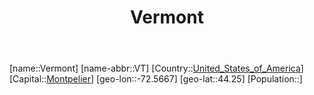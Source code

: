 ﻿---
title: "Vermont"
location: [44.25,-72.5667]
type: State
tags:
- geo/State


SpocWebEntityId: 36071
isDeleted: false
confidential: public

---
[name::Vermont]
[name-abbr::VT]
[Country::[United_States_of_America](North-America/United_States_of_America.md)]
[Capital::[Montpelier](North-America/United_States_of_America/Vermont/Montpelier.md)]
[geo-lon::-72.5667]
[geo-lat::44.25]
[Population::]

